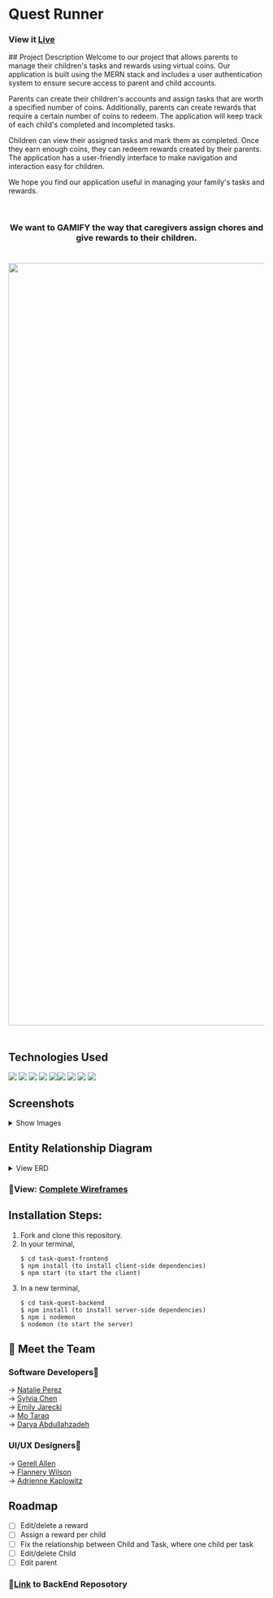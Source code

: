 # Quest Runner
<h3>View it <a href="https://quest-runner.netlify.app/">Live</a></h3>
## Project Description
Welcome to our project that allows parents to manage their children's tasks and rewards using virtual coins. Our application is built using the MERN stack and includes a user authentication system to ensure secure access to parent and child accounts.

Parents can create their children's accounts and assign tasks that are worth a specified number of coins. Additionally, parents can create rewards that require a certain number of coins to redeem. The application will keep track of each child's completed and incompleted tasks.

Children can view their assigned tasks and mark them as completed. Once they earn enough coins, they can redeem rewards created by their parents. The application has a user-friendly interface to make navigation and interaction easy for children.

We hope you find our application useful in managing your family's tasks and rewards.

<br>
<h3 quote align='center'>We want to GAMIFY the way that caregivers assign chores and give rewards to their children.</br>
<br>
<br>

<img width="1500" alt="Screen Shot 2023-03-16 at 9 09 55 PM" src="https://user-images.githubusercontent.com/107048020/225794047-e4c9201b-dbc4-4482-a859-d37057230350.png">
<br></br>
<h2>Technologies Used </h2>
<p>
            <img src="https://img.shields.io/badge/bootstrap-%23563D7C.svg?style=for-the-badge&logo=bootstrap&logoColor=white"/>       
            <img src="https://img.shields.io/badge/node.js-6DA55F?style=for-the-badge&logo=node.js&logoColor=white"/>
            <img src="https://img.shields.io/badge/css3-%231572B6.svg?style=for-the-badge&logo=css3&logoColor=white"/>
            <img src="https://img.shields.io/badge/react-%2320232a.svg?style=for-the-badge&logo=react&logoColor=%2361DAFB"/>
<img src="https://img.shields.io/badge/css3-%231572B6.svg?style=for-the-badge&logo=css3&logoColor=white"/><img src="https://img.shields.io/badge/html5-%23E34F26.svg?style=for-the-badge&logo=html5&logoColor=white"/>
            <img src="https://img.shields.io/badge/javascript-%23323330.svg?style=for-the-badge&logo=javascript&logoColor=%23F7DF1E"/>
            <img src="https://img.shields.io/badge/MongoDB-%234ea94b.svg?style=for-the-badge&logo=mongodb&logoColor=white"/>
            <img src="https://img.shields.io/badge/express.js-%23404d59.svg?style=for-the-badge&logo=express&logoColor=%2361DAFB"/>
</p>

<h2>Screenshots</h2>
<details>
    <summary>Show Images</summary>
        <div>
            <h3>Login<br/>
<img width="300" alt="Screen Shot 2023-03-19 at 8 15 06 PM" src="https://user-images.githubusercontent.com/107048020/226226334-44f6255e-9fd0-42d6-94b7-75772510f2bd.png">
<img width="300" alt="Screen Shot 2023-03-19 at 8 15 13 PM" src="https://user-images.githubusercontent.com/107048020/226226336-61cfe324-c8ef-46db-9c51-01fa860142e0.png"><br/>
                        <h3>Parent Dashboard<br/>
<img width="300" alt="Screen Shot 2023-03-19 at 8 16 22 PM" src="https://user-images.githubusercontent.com/107048020/226226339-afa00fcd-1b72-4977-9e94-e78fe0d14cb7.png">
<img width="300" alt="Screen Shot 2023-03-19 at 8 16 38 PM" src="https://user-images.githubusercontent.com/107048020/226226344-2a0cb8c4-1fa5-4d03-813e-0783059f8227.png">
                                    <h3>Child Dashboard<br/>
<img width="300" alt="Screen Shot 2023-03-19 at 8 24 58 PM" src="https://user-images.githubusercontent.com/107048020/226226357-156ce007-6e8c-4bad-ae7b-f1d86b737a48.png">
<img width="300" alt="Screen Shot 2023-03-19 at 8 25 18 PM" src="https://user-images.githubusercontent.com/107048020/226226362-a385a978-89f8-42d5-a6ef-3a0f46aee66d.png">

  </details>

<h2>Entity Relationship Diagram</h2>
<details>
            <summary>View ERD</summary>
            <div>
<img src="https://user-images.githubusercontent.com/107048020/225798973-1a64a6e4-1742-41ff-ad94-cc98994dd047.png"/>
            </div>
<br>
                                    </details>
            
<h3> 📍View: <a href="https://www.figma.com/file/mxfodlHwimedeEwuBBb3YD/Hackathon23Group1?node-id=20-787&t=GaF6mdx76EJSkugv-0">Complete Wireframes</a></h3>

## Installation Steps: 
<ol>
<li>Fork and clone this repository.





</li>
<li>In your terminal, 
</li>


```
$ cd task-quest-frontend
$ npm install (to install client-side dependencies)
$ npm start (to start the client)
```



<li>
In a new terminal, 
</li>

```
$ cd task-quest-backend
$ npm install (to install server-side dependencies)
$ npm i nodemon
$ nodemon (to start the server)
```




</ol>







## 👋 Meet the Team
### Software Developers📱
→ <a href="https://github.com/npereznyc">Natalie Perez</a><br>
→ <a href="https://github.com/sylvialchen">Sylvia Chen</a><br>
→ <a href="https://github.com/EmilyJarecki">Emily Jarecki</a><br>
→ <a href="https://github.com/mavicmo">Mo Taraq</a><br>
→ <a href="https://github.com/daryacoding">Darya Abdullahzadeh</a>

### UI/UX Designers🎨
→ <a href="https://www.linkedin.com/in/gerell/">Gerell Allen</a><br>
→ <a href="https://www.linkedin.com/in/flannerywilson/">Flannery Wilson</a><br>
→ <a href="https://www.linkedin.com/in/adrienne-kaplowitz/">Adrienne Kaplowitz</a>
            
## Roadmap 
- [ ] Edit/delete a reward
- [ ] Assign a reward per child
- [ ] Fix the relationship between Child and Task, where one child per task
- [ ] Edit/delete Child
- [ ] Edit parent
<h3>🔗<a href="https://github.com/sylvialchen/task-quest-backend">Link</a> to BackEnd Reposotory</h3>

